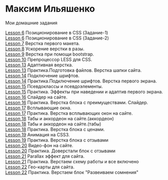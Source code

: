 

# Максим Ильяшенко  
Мои домашние задания  
  
[Lesson 6](/lesson6-1/ "ДЗ") Позиционирование в CSS (Задание-1)       
[Lesson 6](/lesson6-2/ "ДЗ") Позиционирование в CSS (Задание-2)  
[Lesson 7](/lesson-7/ "ДЗ") Верстка первого макета.  
[Lesson 8](/lesson-8/ "ДЗ") Ускорение верстки в разы.  
[Lesson 9](/lesson-9/ "ДЗ") Верстка при помощи bootstrap.  
[Lesson 10](/lesson-10/ "ДЗ") Препроцессор LESS для CSS.  
[Lesson 13](/lesson-13/ "ДЗ") Адаптивная верстка.  
[Lesson 13](/lesson-14/ "ДЗ") Практика.Подготовка файлов. Верстка шапки сайта.  
[Lesson 14](/lesson-14-1/ "ДЗ") Подключение шрифтов.  
[Lesson 14](/lesson-14-2/ "ДЗ") Практика.Подключение шрифтов. Верстка первого экрана.  
[Lesson 15](/lesson-15/ "ДЗ") Псевдоклассы и псевдоэлементы.  
[Lesson 15](/lesson-15-1/ "ДЗ") Практика. Эффекты при наведении и адаптив первого экрана.  
[Lesson 16](/lesson-16/ "ДЗ") Слайдер на сайте.    
[Lesson 16](/lesson-16-1/ "ДЗ") Практика. Верстка блока с преимуществами. Слайдер.  
[Lesson 17](/lesson-17/ "ДЗ") Всплывающие окна.    
[Lesson 17](/lesson-17-1/ "ДЗ") Практика. Верстка всплывающих окон на сайте.  
[Lesson 18](/lesson-18/ "ДЗ") Табы и аккордеон на сайте.(аккордеон)    
[Lesson 18](/lesson-18-1/ "ДЗ") Табы и аккордеон на сайте.(табы)  
[Lesson 18](/lesson-18-2/ "ДЗ") Практика. Верстка блока с ценами.   
[Lesson 19](/lesson-19/ "ДЗ") Анимация на CSS3.   
[Lesson 19](/lesson-19-1/ "ДЗ") Практика. Верстка блока с отзывами  
[Lesson 20](/lesson-20/ "ДЗ") Видео-фон на сайте.  
[Lesson 20](/lesson-20-1/ "ДЗ") Практика. Доверстали блок с отзывами    
[Lesson 21](/lesson-21/ "ДЗ") Parallax эффект для сайта.  
[Lesson 21](/lesson-20-1/ "ДЗ") Практика. Верстаем схему работы и все включено  
[Lesson 22](/lesson-22/ "ДЗ") Гео-карты для сайта.  
[Lesson 22](/lesson-20-1/ "ДЗ") Практика. Верстаем блок "Развеиваем сомнения"  


